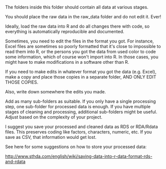 The folders inside this folder should contain all data at various stages.

You should place the raw data in the raw_data folder and do not edit it. Ever!

Ideally, load the raw data into R and do all changes there with code, so everything is automatically reproducible and documented.

Sometimes, you need to edit the files in the format you got. For instance, Excel files are sometimes so poorly formatted that it's close to impossible to read them into R, or the persons you got the data from used color to code some information, which of course won't import into R. In those cases, you might have to make modifications in a software other than R. 

If you need to make edits in whatever format you got the data (e.g. Excel), make a copy and place those copies in a separate folder, AND ONLY EDIT THOSE COPIES. 

Also, write down somewhere the edits you made. 

Add as many sub-folders as suitable. If you only have a single processing step, one sub-folder for processed data is enough. If you have multiple stages of cleaning and processing, additional sub-folders might be useful. Adjust based on the complexity of your project.

I suggest you save your processed and cleaned data as RDS or RDA/Rdata files. This preserves coding like factors, characters, numeric, etc. If you save as CSV, that information would get lost.

See here for some suggestions on how to store your processed data:

http://www.sthda.com/english/wiki/saving-data-into-r-data-format-rds-and-rdata